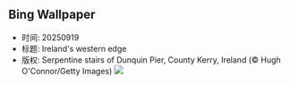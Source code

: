 ## Bing Wallpaper
- 时间: 20250919
- 标题: Ireland's western edge
- 版权: Serpentine stairs of Dunquin Pier, County Kerry, Ireland (© Hugh O'Connor/Getty Images)
![](https://cn.bing.com/th?id=OHR.DunquinIreland_EN-US9846056364_UHD.jpg&rf=LaDigue_UHD.jpg&pid=hp&w=3840&h=2160&rs=1&c=4)
